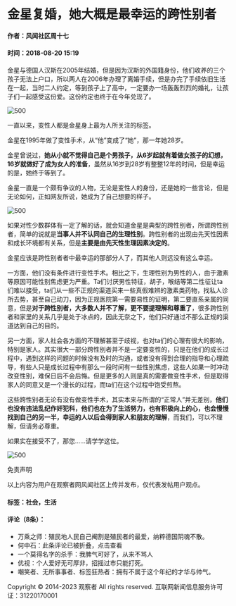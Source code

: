 # 金星复婚，她大概是最幸运的跨性别者

#### 作者：风闻社区周十七  
#### 时间：2018-08-20 15:19  

金星与德国人汉斯在2005年结婚，但是因为汉斯的外国籍身份，他们收养的三个孩子无法上户口，所以两人在2006年办理了离婚手续，但是办完了手续依旧生活在一起，当时二人约定，等到孩子上了高中，一定要办一场轰轰烈烈的婚礼，让孩子们一起感受这份爱。这份约定也终于在今年兑现了。

![500](https://i.guancha.cn/bbs/2018/08/20/20180820151903146.png?imageView2/2/w/500/format/png)

一直以来，变性人都是金星身上最为人所关注的标签。

金星在1995年做了变性手术，从“他”变成了“她”，那一年她28岁。

金星曾说过，**她从小就不觉得自己是个男孩子，从6岁起就有着做女孩子的幻想，16岁就做好了成为女人的准备**，虽然从16岁到28岁有整整12年的时间，但是幸运的是，她终于等到了。

金星一直是一个颇有争议的人物，无论是变性人的身份，还是她的一些言论，但是无论如何，正如网友所说，她成为了自己想要的样子。

![500](https://i.guancha.cn/bbs/2018/08/20/20180820151909544.png?imageView2/2/w/500/format/png)

如果对性少数群体有一定了解的话，就会知道金星是典型的跨性别者，所谓跨性别者，简单的说就是**当事人并不认同自己的生理性别**。跨性别者的出现由先天性因素和成长环境都有关系，但是**主要是由先天性生理因素决定的**。

金星应该是跨性别者者中最幸运的那部分人了，而其他人则远没有这么幸运。

一方面，他们没有条件进行变性手术。相比之下，生理性别为男性的人，由于激素等原因可能性别焦虑更为严重。Ta们讨厌男性特征，胡子，喉结等第二性征让ta们难以接受，ta们从一些不正规的渠道买来一些真假难辨的激素类药物，找私人诊所去势，甚至自己动刀，因为正规医院第一需要易性的证明，第二要直系亲属的同意，但是**对于跨性别者，大多数人并不了解，更不要提理解和尊重了**，很多跨性别者和家里的关系几乎是处于冰点的，因此无奈之下，他们只好通过不那么正规的渠道达到自己的目的。

另一方面，家人社会各方面的不理解甚至于歧视，也对ta们的心理有很大的影响，特别是家人。其实很大一部分跨性别者并不是一定要变性的，只是在他们的成长过程中，遇到这样的问题的时候没有及时的沟通，或者没有得到合理的指导和心理疏导，有些人只是成长过程中有那么一段时间有一些性别焦虑，这些人如果一时冲动改变性别，难保日后不会后悔。但是更多的人则是真的需要做变性手术，但是取得家人的同意又是一个漫长的过程，而ta们在这个过程中饱受煎熬。

这些跨性别者无论有没有做变性手术，其实本来与所谓的“正常人”并无差别，**他们也没有违法乱纪作奸犯科，他们也在为了生活努力，也有积极向上的心，也会慢慢找到自己的另一半，幸运的人以后会得到家人和朋友的理解**，而我们，可以不理解，但请务必尊重。

如果实在接受不了，那您……请学学这位。

![500](https://i.guancha.cn/bbs/2018/08/20/20180820151916507.png?imageView2/2/w/500/format/png)

免责声明

以上内容为用户在观察者网风闻社区上传并发布，仅代表发帖用户观点。

#### 标签：社会，生活

#### 评论（8条）：  
- 万乘之师：殖民地人民自己阉割是殖民者的最爱，纳粹德国阴魂不散。  
- 何中石：此条评论已被折叠，点击查看  
- 一个莫得名字的杀手：我脾气可好了，从来不骂人  
- 优视：个人爱好无可厚非，招摇过市只能打死。  
- 嘲笑者、无所事事者、标签狂热者：拥有不属于这个年纪的才华与帅气。

Copyright © 2014-2023 观察者 All rights reserved. 互联网新闻信息服务许可证：31220170001